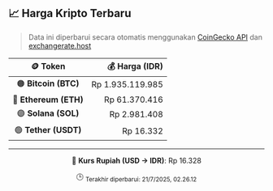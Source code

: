 

<!-- HARGA_KRIPTO -->
## 📈 Harga Kripto Terbaru

> Data ini diperbarui secara otomatis menggunakan [CoinGecko API](https://www.coingecko.com/) dan [exchangerate.host](https://exchangerate.host/)

<div align="center">

| 🪙 Token | 💰 Harga (IDR) |
|:------:|---------------:|
| 🟠 **Bitcoin (BTC)**   | Rp 1.935.119.985 |
| 🔵 **Ethereum (ETH)**  | Rp 61.370.416 |
| 🟣 **Solana (SOL)**    | Rp 2.981.408 |
| 🟢 **Tether (USDT)**   | Rp 16.332 |

---

💱 **Kurs Rupiah (USD → IDR)**: Rp 16.328

🕒 <sub>Terakhir diperbarui: 21/7/2025, 02.26.12</sub>

</div>
<!-- /HARGA_KRIPTO -->